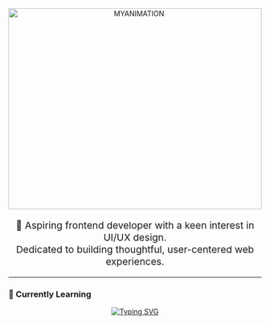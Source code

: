 <div align="center" style="margin-bottom: 20px;">
  <img width="100%" height="400px" src="https://github.com/user-attachments/assets/256fa1b7-452a-44fc-825c-8e762b1b166f" alt="MYANIMATION">
</div>

<p align="center" style="font-size: 1.2rem;">
  💼 Aspiring frontend developer with a keen interest in UI/UX design.<br>
  Dedicated to building thoughtful, user-centered web experiences.
</p>

---

### 📖 Currently Learning

<p align="center">
  <a href="https://git.io/typing-svg">
    <img src="https://readme-typing-svg.demolab.com?font=RASTER+FORGE&pause=1000&color=EE2FF7&center=true&vCenter=true&width=435&lines=%F0%9F%92%AB+learning%3A+UI%2FUX+and+Frontend+Development" alt="Typing SVG">
  </a>
</p>


